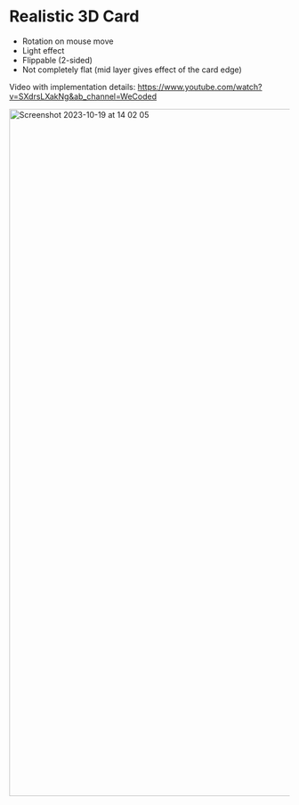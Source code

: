 # Realistic 3D Card
 - Rotation on mouse move
 - Light effect
 - Flippable (2-sided)
 - Not completely flat (mid layer gives effect of the card edge)

Video with implementation details: https://www.youtube.com/watch?v=SXdrsLXakNg&ab_channel=WeCoded

<img width="1232" alt="Screenshot 2023-10-19 at 14 02 05" src="https://github.com/baunov/card-3d/assets/54023692/272d742d-5cae-4f56-8c8c-45f4f7a12f38">
